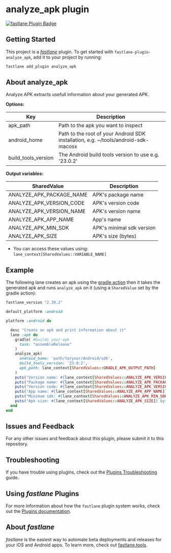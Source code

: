 # analyze_apk plugin

[![fastlane Plugin Badge](https://rawcdn.githack.com/fastlane/fastlane/master/fastlane/assets/plugin-badge.svg)](https://rubygems.org/gems/fastlane-plugin-analyze_apk)

## Getting Started

This project is a [_fastlane_](https://github.com/fastlane/fastlane) plugin. To get started with `fastlane-plugin-analyze_apk`, add it to your project by running:

```bash
fastlane add_plugin analyze_apk
```

## About analyze_apk
Analyze APK extracts usefull information about your generated APK.

**Options:**

**Key**|**Description**
-----|-----
apk\_path|Path to the apk you want to inspect
android\_home|Path to the root of your Android SDK installation, e.g. ~/tools/android-sdk-macosx
build\_tools\_version|The Android build tools version to use e.g. '23.0.2'

**Output variables:**

**SharedValue**|**Description**
-----|-----
ANALYZE\_APK\_PACKAGE\_NAME|APK's package name
ANALYZE\_APK\_VERSION\_CODE|APK's version code
ANALYZE\_APK\_VERSION\_NAME|APK's version name
ANALYZE\_APK\_APP\_NAME|App's name
ANALYZE\_APK\_MIN\_SDK|APK's minimal sdk version
ANALYZE\_APK\_SIZE|APK's size (bytes)

* You can access these values using: ```lane_context[SharedValues::VARIABLE_NAME]```

## Example
The following lane creates an apk using the [gradle action](https://docs.fastlane.tools/actions/#gradle) then it takes the generated apk and runs ```analyze_apk``` on it (using a ```SharedValue``` set by the gradle action):

```ruby
fastlane_version "2.39.2"

default_platform :android

platform :android do

  desc "Create an apk and print information about it"
  lane :apk do
    gradle( #builds your apk
      task: "assembleRelease"
    )
    analyze_apk(
      android_home: 'path/to/your/Android/sdk',
      build_tools_version: '23.0.2',
      apk_path: lane_context[SharedValues::GRADLE_APK_OUTPUT_PATH]
    )
    puts("Version name: #{lane_context[SharedValues::ANALYZE_APK_VERSION_NAME]}")
    puts("Package name: #{lane_context[SharedValues::ANALYZE_APK_PACKAGE_NAME]}")
    puts("Version code: #{lane_context[SharedValues::ANALYZE_APK_VERSION_CODE]}")
    puts("App name: #{lane_context[SharedValues::ANALYZE_APK_APP_NAME]}")
    puts("Minimum sdk: #{lane_context[SharedValues::ANALYZE_APK_MIN_SDK]}")
    puts("Apk size: #{lane_context[SharedValues::ANALYZE_APK_SIZE]} bytes")
  end
end
```

## Issues and Feedback

For any other issues and feedback about this plugin, please submit it to this repository.

## Troubleshooting

If you have trouble using plugins, check out the [Plugins Troubleshooting](https://docs.fastlane.tools/plugins/plugins-troubleshooting/) guide.

## Using _fastlane_ Plugins

For more information about how the `fastlane` plugin system works, check out the [Plugins documentation](https://docs.fastlane.tools/plugins/create-plugin/).

## About _fastlane_

_fastlane_ is the easiest way to automate beta deployments and releases for your iOS and Android apps. To learn more, check out [fastlane.tools](https://fastlane.tools).
